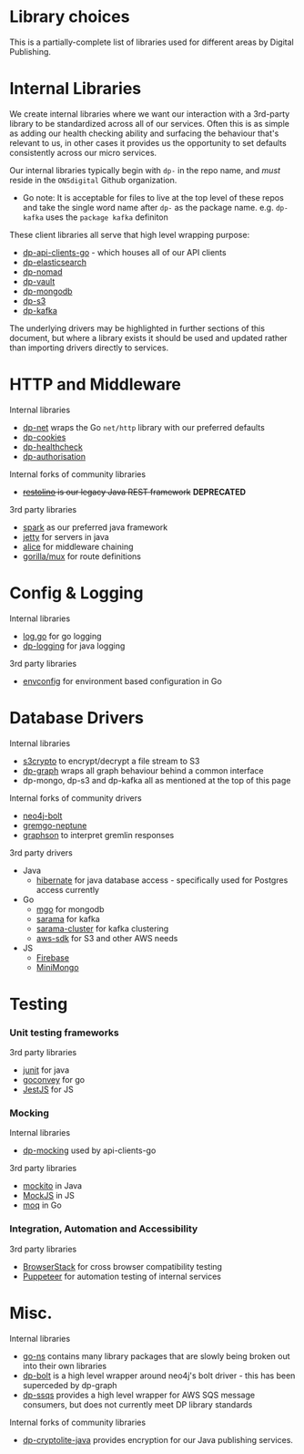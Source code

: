 Library choices
==================

This is a partially-complete list of libraries used for different areas by Digital Publishing.

# Internal Libraries

We create internal libraries where we want our interaction with a 3rd-party library to be
standardized across all of our services. Often this is as simple as adding our health 
checking ability and surfacing the behaviour that's relevant to us, in other cases it 
provides us the opportunity to set defaults consistently across our micro services.

Our internal libraries typically begin with `dp-` in the repo name, and *must* reside in the
`ONSdigital` Github organization. 
  * Go note: It is acceptable for files to live at the top level of these repos and take the single word name after `dp-` as the package name. e.g. `dp-kafka` uses the `package kafka` definiton

These client libraries all serve that high level wrapping purpose:
  * [dp-api-clients-go](https://github.com/ONSdigital/dp-api-clients-go) - which houses all of our API clients
  * [dp-elasticsearch](https://github.com/ONSdigital/dp-elasticsearch)
  * [dp-nomad](https://github.com/ONSdigital/dp-nomad)
  * [dp-vault](https://github.com/ONSdigital/dp-vault)
  * [dp-mongodb](https://github.com/ONSdigital/dp-mongodb)
  * [dp-s3](https://github.com/ONSdigital/dp-s3)
  * [dp-kafka](https://github.com/ONSdigital/dp-kafka)

The underlying drivers may be highlighted in further sections of this document, but where a library exists it should be used and updated rather than importing drivers directly to services.


# HTTP and Middleware

Internal libraries
* [dp-net](https://github.com/ONSdigital/dp-net) wraps the Go `net/http` library with our preferred defaults
* [dp-cookies](https://github.com/ONSdigital/dp-cookies)
* [dp-healthcheck](https://github.com/ONSdigital/dp-healthcheck)
* [dp-authorisation](https://github.com/ONSdigital/dp-authorisation)

Internal forks of community libraries
* ~~[restolino](https://github.com/ONSdigital/restolino) is our legacy Java REST framework~~ **DEPRECATED**

3rd party libraries
  * [spark](http://sparkjava.com/) as our preferred java framework
  * [jetty](https://www.eclipse.org/jetty/) for servers in java
  * [alice](https://github.com/justinas/alice) for middleware chaining
  * [gorilla/mux](http://github.com/gorilla/mux) for route definitions
  
  
# Config & Logging
Internal libraries
  * [log.go](https://github.com/ONSdigital/log.go) for go logging
  * [dp-logging](https://github.com/ONSdigital/dp-logging) for java logging

 3rd party libraries
  * [envconfig](https://github.com/kelseyhightower/envconfig) for environment based configuration in Go

  
# Database Drivers

Internal libraries
  * [s3crypto](https://github.com/ONSdigital/s3crypto) to encrypt/decrypt a file stream to S3
  * [dp-graph](https://github.com/ONSdigital/dp-graph) wraps all graph behaviour behind a common interface
  * dp-mongo, dp-s3 and dp-kafka all as mentioned at the top of this page

Internal forks of community drivers
  * [neo4j-bolt](https://github.com/ONSdigital/golang-neo4j-bolt-driver)
  * [gremgo-neptune](https://github.com/ONSdigital/gremgo-neptune)
  * [graphson](https://github.com/ONSdigital/graphson) to interpret gremlin responses

3rd party drivers
  * Java
    * [hibernate](https://hibernate.org/) for java database access - specifically used for Postgres access currently
  * Go
    * [mgo](https://github.com/globalsign/mgo) for mongodb
    * [sarama](https://github.com/Shopify/sarama) for kafka
    * [sarama-cluster](https://github.com/bsm/sarama-cluster) for kafka clustering
    * [aws-sdk](https://github.com/aws/aws-sdk-go) for S3 and other AWS needs
  * JS
    * [Firebase](https://firebase.google.com/docs/reference/js)
    * [MiniMongo](https://www.npmjs.com/package/minimongo)


# Testing

### Unit testing frameworks

3rd party libraries
* [junit](https://junit.org/junit5/) for java
* [goconvey](https://github.com/smartystreets/goconvey) for go
* [JestJS](https://jestjs.io/) for JS

### Mocking

Internal libraries
  * [dp-mocking](https://github.com/ONSdigital/dp-mocking) used by api-clients-go

3rd party libraries
  * [mockito](https://github.com/mockito/mockito) in Java
  * [MockJS](https://www.npmjs.com/package/mockjs) in JS
  * [moq](https://github.com/matryer/moq) in Go

### Integration, Automation and Accessibility

3rd party libraries
  * [BrowserStack](https://www.browserstack.com/) for cross browser compatibility testing
  * [Puppeteer](https://github.com/GoogleChrome/puppeteer) for automation testing of internal services

# Misc.

Internal libraries
  * [go-ns](https://github.com/ONSdigital/go-ns) contains many library packages that are slowly being broken out into their own libraries
  * [dp-bolt](https://github.com/ONSdigital/dp-bolt) is a high level wrapper around neo4j's bolt driver - this has been superceded by dp-graph
  * [dp-ssqs](https://github.com/ONSdigital/dp-ssqs) provides a high level wrapper for AWS SQS message consumers, but does not currently meet DP library standards

Internal forks of community libraries
  * [dp-cryptolite-java](https://github.com/ONSdigital/dp-cryptolite-java) provides encryption for our Java publishing services.

